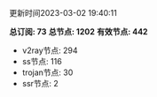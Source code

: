 更新时间2023-03-02 19:40:11

**总订阅: 73**
**总节点: 1202**
**有效节点: 442**
- v2ray节点: 294
- ss节点: 116
- trojan节点: 30
- ssr节点: 2
